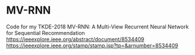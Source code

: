 # MV-RNN
Code for my TKDE-2018
MV-RNN: A Multi-View Recurrent Neural Network for Sequential Recommendation
https://ieeexplore.ieee.org/abstract/document/8534409
https://ieeexplore.ieee.org/stamp/stamp.jsp?tp=&arnumber=8534409
